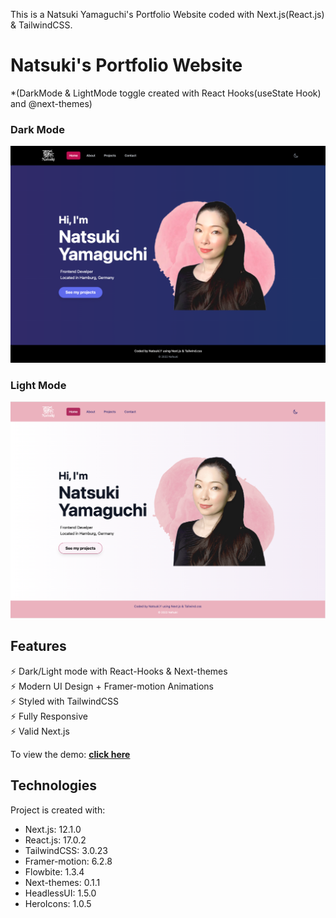 This is a Natsuki Yamaguchi's Portfolio Website coded with Next.js(React.js) & TailwindCSS.

# Natsuki's Portfolio Website
*(DarkMode & LightMode toggle created with React Hooks(useState Hook) and @next-themes)

### Dark Mode
<img src="https://github.com/Nafsuki/natsuki-portfolio-dev/blob/75db56e834a7d1a860db9d7944a725d1318a5429/public/images/projects/natsuki-portfolio-new.png" />

### Light Mode
<img src="https://github.com/Nafsuki/natsuki-portfolio-dev/blob/75db56e834a7d1a860db9d7944a725d1318a5429/public/images/projects/natsuki-portfolio-new-light.png" />

## Features

⚡️ Dark/Light mode with React-Hooks & Next-themes\
⚡️ Modern UI Design + Framer-motion Animations\
⚡️ Styled with TailwindCSS\
⚡️ Fully Responsive\
⚡️ Valid Next.js

To view the demo: **[click here](https://natsukiyamaguchi.com/)**


## Technologies
Project is created with:
* Next.js: 12.1.0
* React.js: 17.0.2
* TailwindCSS: 3.0.23
* Framer-motion: 6.2.8
* Flowbite: 1.3.4
* Next-themes: 0.1.1
* HeadlessUI: 1.5.0
* HeroIcons: 1.0.5

